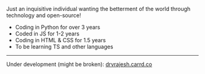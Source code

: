 Just an inquisitive individual wanting the betterment of the world through technology and open-source!

- Coding in Python for over 3 years
- Coded in JS for 1-2 years
- Coding in HTML & CSS for 1.5 years
- To be learning TS and other languages

---
Under development (might be broken): [drvrajesh.carrd.co](https://drvrajesh.carrd.co)
